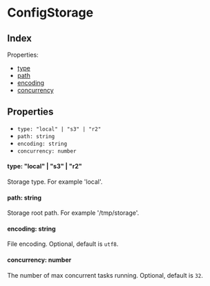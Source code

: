 
# ConfigStorage




## Index



Properties:

- [type](#type-"local"--"s3"--"r2")
- [path](#path-string)
- [encoding](#encoding-string)
- [concurrency](#concurrency-number)



## Properties

- `type: "local" | "s3" | "r2"`
- `path: string`
- `encoding: string`
- `concurrency: number`


#### type: "local" | "s3" | "r2"

Storage type. For example 'local'.






#### path: string

Storage root path. For example '/tmp/storage'.






#### encoding: string

File encoding. Optional, default is `utf8`.






#### concurrency: number

The number of max concurrent tasks running. Optional, default is `32`.





